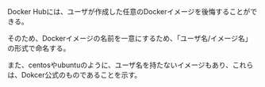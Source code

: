 Docker Hubには、ユーザが作成した任意のDockerイメージを後悔することができる。

そのため、Dockerイメージの名前を一意にするため、「ユーザ名/イメージ名」の形式で命名する。

また、centosやubuntuのように、ユーザ名を持たないイメージもあり、これらは、Dokcer公式のものであることを示す。
